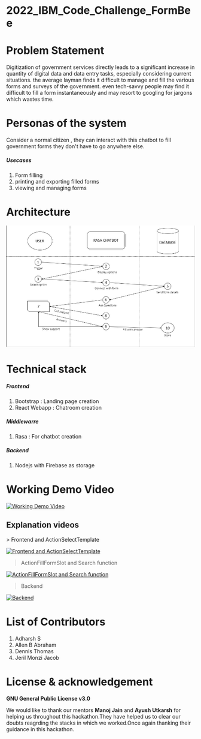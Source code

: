 # 2022_IBM_Code_Challenge_FormBee

<h1> Problem Statement</h1>
<p>
    Digitization of government services directly leads to a significant increase in quantity of digital data and data entry tasks, especially considering current situations. the average layman finds it difficult to manage and fill the various forms and surveys of the government. even tech-savvy people may find it difficult to fill a form instantaneously and may resort to googling for jargons which wastes time.
</p>

<h1>Personas of the system</h1>

<p>
    Consider a normal citizen , they can interact with this chatbot to fill government forms they don't have to go anywhere else.
</p>

<h5> Usecases</h5>
<ol>   
    <li> Form filling </li>
    <li> printing and exporting filled forms</li>
    <li>viewing and managing forms</li>  
   </ol>
  

<h1>Architecture</h1>
<img src="architecture.png"></img>

<h1>Technical stack</h1>
<h5>Frontend</h5>
<ol>
    <li>Bootstrap : Landing page creation</li>
    <li>React Webapp : Chatroom creation</li>
    </ol>
    
<h5>Middlewarre</h5>
<ol>
    <li>Rasa : For chatbot creation </li>
</ol>

<h5>Backend </h5>
<ol>
    <li> Nodejs with Firebase as storage</li>
    </ol>
  

<h1>Working Demo Video</h1>

[![Working Demo Video](https://img.youtube.com/vi/1GOBrDdNPEQ/0.jpg)](https://www.youtube.com/watch?v=1GOBrDdNPEQ)

<h2>Explanation videos</h2>
> Frontend and ActionSelectTemplate

[![Frontend and ActionSelectTemplate](https://img.youtube.com/vi/-jTI6Py_hKo/0.jpg)](https://www.youtube.com/watch?v=-jTI6Py_hKo)

> ActionFillFormSlot and Search function

[![ActionFillFormSlot and Search function](https://img.youtube.com/vi/cwBFQc8Qz78/0.jpg)](https://www.youtube.com/watch?v=cwBFQc8Qz78)

> Backend

[![Backend](https://img.youtube.com/vi/XjhjORGLTfQ/0.jpg)](https://www.youtube.com/watch?v=XjhjORGLTfQ)

<h1>List of Contributors</h1>
<ol>
  <li>Adharsh S</li>
  <li>Allen B Abraham</li>
  <li>Dennis Thomas</li>
  <li>Jeril Monzi Jacob</li>
</ol>

<h1>License &amp acknowledgement</h1>

<P>
    <b>GNU General Public License v3.0</b>
    </P>
<p>
    We would like to thank our mentors <b>Manoj Jain</b> and <b>Ayush Utkarsh</b> for helping us throughout this hackathon.They have helped us to clear our doubts reagrding the stacks in which we worked.Once again thanking their guidance in this hackathon.
    </p>
    
